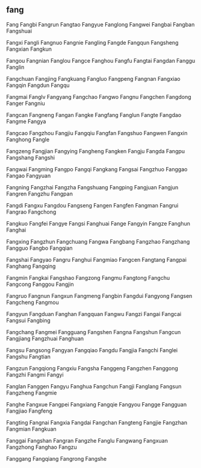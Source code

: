 fang
---

Fang Fangbi Fangrun Fangtao Fangyue Fanglong Fangwei Fangbai Fangban Fangshuai

Fangxi Fangli Fangnuo Fangnie Fangling Fangde Fangqun Fangsheng Fangxian Fangkun

Fangou Fangnian Fanglou Fangce Fanghou Fangfu Fangtai Fangdan Fanggu Fanglin

Fangchuan Fangjing Fangkuang Fangluo Fangpeng Fangnan Fangxiao Fangqin Fangdun Fangqu

Fangmai Fanglv Fangyang Fangchao Fangwo Fangnu Fangchen Fangdong Fanger Fangniu

Fangcan Fangneng Fangan Fangke Fangfang Fanglun Fangte Fangdao Fangme Fangya

Fangcao Fangzhou Fangjiu Fangqiu Fangfan Fangshuo Fangwen Fangxin Fanghong Fangle

Fangzeng Fangjian Fangying Fangheng Fangken Fangju Fangda Fangpu Fangshang Fangshi

Fangwai Fangming Fangpo Fangqi Fangkang Fangsai Fangzhuo Fanggao Fangao Fangyuan

Fangning Fangzhai Fangzha Fangshuang Fangping Fangjuan Fangjun Fangren Fangzhu Fangpan

Fangdi Fangxu Fangdou Fangseng Fangen Fangfen Fangman Fangrui Fangrao Fangchong

Fangkuo Fangfei Fangye Fangsi Fanghuai Fange Fangyin Fangze Fanghun Fanghai

Fangxing Fangzhun Fangchuang Fangwa Fangbang Fangzhao Fangzhang Fangguo Fangbo   Fangqian

Fangshai Fangyao Fangru Fanghui Fangmiao Fangcen Fangtang Fangpai Fanghang Fangqing

Fangmin Fangkai Fangshao Fangzong Fangmu Fangtong Fangchu Fangcong Fanggou Fangjin

Fangruo Fangnun Fangxun Fangmeng Fangbin Fangdui Fangyong Fangsen Fangcheng Fangmou

Fangyun Fangduan Fanghan Fangquan Fangwu Fangzi Fangai Fangcai Fangsui Fangbing

Fangchang Fangmei Fangguang Fangshen Fangna Fangshun Fangcun Fangjiang Fangzhuai Fanghuan

Fangsu Fangsong Fangyan Fangqiao Fangdu Fangjia Fangchi Fanglei Fangshu Fangtian

Fangzun Fangqiong Fangxiu Fangsha Fanggeng Fangzhen Fanggong Fangzhi Fangmi Fangyi

Fanglan Fanggen Fangyu Fanghua Fangchun Fangji Fanglang Fangsun Fangzheng Fangmie

Fanghe Fangxue Fangpei Fangxiang Fangqie Fangyou Fangge Fangguan Fangjiao Fangfeng

Fangting Fangnai Fangxia Fangdai Fangchan Fangteng Fangjie Fangzhan Fangmian Fangkuan

Fanggai Fangshan Fangran Fangzhe Fanglu Fangwang Fangxuan Fangzhong Fanghao Fangzu

Fanggang Fangqiang Fangrong Fangshe 
